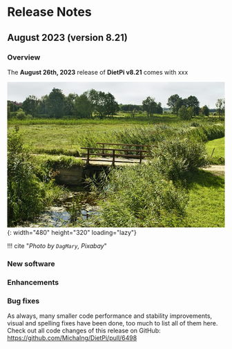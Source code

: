 # Release Notes

## August 2023 (version 8.21)

### Overview

The **August 26th, 2023** release of **DietPi v8.21** comes with xxx 

![Bridge and grassland](../assets/images/dietpi-release-v8_21.jpg){: width="480" height="320" loading="lazy"}

!!! cite "*Photo by `DagMary`, Pixabay*"

### New software

### Enhancements

### Bug fixes

As always, many smaller code performance and stability improvements, visual and spelling fixes have been done, too much to list all of them here. Check out all code changes of this release on GitHub: <https://github.com/MichaIng/DietPi/pull/6498>
